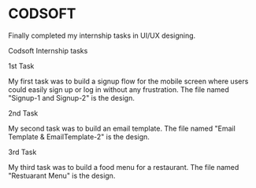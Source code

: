 # CODSOFT
Finally completed my internship tasks in UI/UX designing.

Codsoft Internship tasks

1st Task

My first task was to build a signup flow for the mobile screen where users could easily sign up or log in without any frustration. The file named "Signup-1 and Signup-2" is the design.

2nd Task

My second task was to build an email template. The file named "Email Template & EmailTemplate-2" is the design.

3rd Task

My third task was to build a food menu for a restaurant. The file named "Restuarant Menu" is the design.
